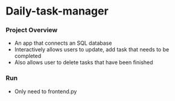 # Daily-task-manager

### Project Overview
* An app that connects an SQL database
* Interactively allows users to update, add task that needs to be completed
* Also allows user to delete tasks that have been finished

### Run
* Only need to frontend.py
